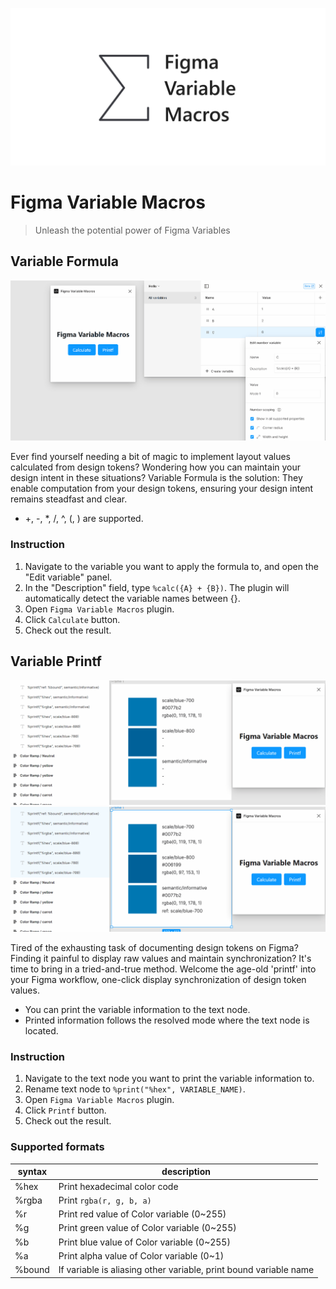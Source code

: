 ![cover image](./images/cover.png)

# Figma Variable Macros

> Unleash the potential power of Figma Variables

## Variable Formula

![formula demo](./images/formula.gif)

Ever find yourself needing a bit of magic to implement layout values calculated from design tokens? Wondering how you can maintain your design intent in these situations? Variable Formula is the solution: They enable computation from your design tokens, ensuring your design intent remains steadfast and clear.

- +, -, \*, /, ^, (, ) are supported.

### Instruction

1. Navigate to the variable you want to apply the formula to, and open the "Edit variable" panel.
2. In the "Description" field, type `%calc({A} + {B})`. The plugin will automatically detect the variable names between {}.
3. Open `Figma Variable Macros` plugin.
4. Click `Calculate` button.
5. Check out the result.

## Variable Printf

![printf demo](./images/printf.gif)
![printf mode demo](./images/printf-mode.gif)

Tired of the exhausting task of documenting design tokens on Figma? Finding it painful to display raw values and maintain synchronization? It's time to bring in a tried-and-true method. Welcome the age-old 'printf' into your Figma workflow, one-click display synchronization of design token values.

- You can print the variable information to the text node.
- Printed information follows the resolved mode where the text node is located.

### Instruction

1. Navigate to the text node you want to print the variable information to.
2. Rename text node to `%print("%hex", VARIABLE_NAME)`.
3. Open `Figma Variable Macros` plugin.
4. Click `Printf` button.
5. Check out the result.

### Supported formats

| syntax | description                                                       |
| ------ | ----------------------------------------------------------------- |
| %hex   | Print hexadecimal color code                                      |
| %rgba  | Print `rgba(r, g, b, a)`                                          |
| %r     | Print red value of Color variable (0~255)                         |
| %g     | Print green value of Color variable (0~255)                       |
| %b     | Print blue value of Color variable (0~255)                        |
| %a     | Print alpha value of Color variable (0~1)                         |
| %bound | If variable is aliasing other variable, print bound variable name |
